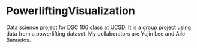 # PowerliftingVisualization
Data science project for DSC 106 class at UCSD. It is a group project using data from a powerlifting dataset. My collaborators are Yujin Lee and Aile Banuelos.
